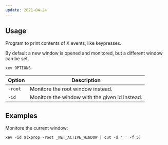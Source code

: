 ```yaml
---
update: 2021-04-24
---
```


## Usage

Program to print contents of X events, like keypresses.

By default a new window is opened and monitored,
but a different window can be set.

```shell
xev OPTIONS
```

| Option | Description |
| --- | --- |
| `-root` | Monitore the root window instead. |
| `-id` | Monitore the window with the given id instead. |

## Examples

Monitore the current window:

```shell
xev -id $(xprop -root _NET_ACTIVE_WINDOW | cut -d ' ' -f 5)
```
